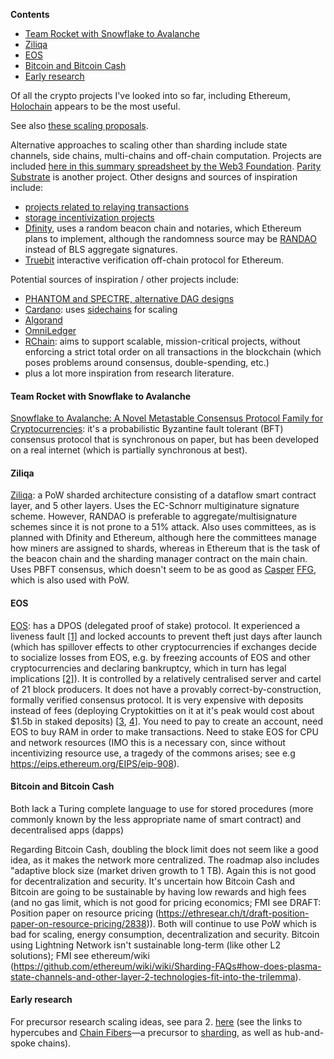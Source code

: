 <!-- START doctoc generated TOC please keep comment here to allow auto update -->
<!-- DON'T EDIT THIS SECTION, INSTEAD RE-RUN doctoc TO UPDATE -->
**Contents**

- [Team Rocket with Snowflake to Avalanche](#team-rocket-with-snowflake-to-avalanche)
- [Ziliqa](#ziliqa)
- [EOS](#eos)
- [Bitcoin and Bitcoin Cash](#bitcoin-and-bitcoin-cash)
- [Early research](#early-research)

<!-- END doctoc generated TOC please keep comment here to allow auto update -->

Of all the crypto projects I've looked into so far, including Ethereum, [Holochain](https://holochain.org/) appears to be the most useful.

See also [these scaling proposals](https://github.com/jpitts/eth-community-discussions/blob/master/proposals-to-scale.md).

Alternative approaches to scaling other than sharding include state channels, side chains, multi-chains and off-chain computation. Projects are included [here in this summary spreadsheet by the Web3 Foundation](https://docs.google.com/spreadsheets/d/1BQ0bK_LhSQvxtvXryVoIcmxeKMuVJCq6oD0aS5_hpC8). [Parity Substrate](https://www.reddit.com/r/ethereum/comments/8dgoup/parity_substrate/) is another project. Other designs and sources of inspiration include:
- [projects related to relaying transactions](https://github.com/ethereum/wiki/wiki/Relay-projects)
- [storage incentivization projects](https://github.com/ethereum/wiki/wiki/Storage-projects)
- [Dfinity](https://www.dfinity.org/pdf-viewer/pdfs/viewer?file=../library/dfinity-consensus.pdf), uses a random beacon chain and notaries, which Ethereum plans to implement, although the randomness source may be [RANDAO](https://github.com/ethereum/research/blob/master/sharding_fork_choice_poc/beacon_chain_node.py) instead of BLS aggregate signatures.
- [Truebit](https://truebit.io/) interactive verification off-chain protocol for Ethereum.

Potential sources of inspiration / other projects include:
- [PHANTOM and SPECTRE, alternative DAG designs](https://ethresear.ch/t/phantom-and-spectre-by-a-zohar-and-y-sompolinsky/1888)
- [Cardano](https://cardanodocs.com/introduction/): uses [sidechains](https://www.blockstream.com/sidechains.pdf) for scaling
- [Algorand](https://www.algorand.com/whitepapers/)
- [OmniLedger](https://eprint.iacr.org/2017/406.pdf)
- [RChain](http://architecture-docs.readthedocs.io/introduction/motivation.html): aims to support scalable, mission-critical projects, without enforcing a strict total order on all transactions in the blockchain (which poses problems around consensus, double-spending, etc.)
- plus a lot more inspiration from research literature.

#### Team Rocket with Snowflake to Avalanche

[Snowflake to Avalanche: A Novel Metastable Consensus Protocol Family for
Cryptocurrencies](https://ipfs.io/ipfs/QmUy4jh5mGNZvLkjies1RWM4YuvJh5o2FYopNPVYwrRVGV): it's a probabilistic Byzantine fault tolerant (BFT) consensus protocol that is synchronous on paper, but has been developed on a real internet (which is partially synchronous at best).

#### Ziliqa

[Ziliqa](https://docs.zilliqa.com/whitepaper.pdf): a PoW sharded architecture consisting of a dataflow smart contract layer, and 5 other layers. Uses the EC-Schnorr multiginature signature scheme. However, RANDAO is preferable to aggregate/multisignature schemes since it is not prone to a 51% attack. Also uses committees, as is planned with Dfinity and Ethereum, although here the committees manage how miners are assigned to shards, whereas in Ethereum that is the task of the beacon chain and the sharding manager contract on the main chain. Uses PBFT consensus, which doesn't seem to be as good as [Casper](https://github.com/ethereum/wiki/wiki/Casper-Proof-of-Stake-compendium) [FFG](https://eips.ethereum.org/EIPS/eip-1011), which is also used with PoW.

#### EOS

[EOS](https://eos.io/): has a DPOS (delegated proof of stake) protocol. It experienced a liveness fault [[1]](https://www.coindesk.com/cold-reception-crypto-reacted-eos-blockchain-freeze/) and locked accounts to prevent theft just days after launch (which has spillover effects to other cryptocurrencies if exchanges decide to socialize losses from EOS, e.g. by freezing accounts of EOS and other cryptocurrencies and declaring bankruptcy, which in turn has legal implications [[2]](https://www.coindesk.com/eos-locked-7-accounts-implications-everyone-crypto/)). It is controlled by a relatively centralised server and cartel of 21 block producers. It does not have a provably correct-by-construction, formally verified consensus protocol. It is very expensive with deposits instead of fees (deploying Cryptokitties on it at it's peak would cost about $1.5b in staked deposits) [[3](https://ethresear.ch/t/against-replacing-transaction-fees-with-deposits/940/3), [4](https://ethresear.ch/t/against-replacing-transaction-fees-with-deposits/940?u=jamesray1)]. You need to pay to create an account, need EOS to buy RAM in order to make transactions. Need to stake EOS for CPU and network resources (IMO this is a necessary con, since without incentivizing resource use, a tragedy of the commons arises; see e.g https://eips.ethereum.org/EIPS/eip-908).

#### Bitcoin and Bitcoin Cash

Both lack a Turing complete language to use for stored procedures (more commonly known by the less appropriate name of smart contract) and decentralised apps (dapps)

Regarding Bitcoin Cash, doubling the block limit does not seem like a good idea, as it makes the network more centralized. The roadmap also includes "adaptive block size (market driven growth to 1 TB). Again this is not good for decentralization and security. It's uncertain how Bitcoin Cash and Bitcoin are going to be sustainable by having low rewards and high fees (and no gas limit, which is not good for pricing economics; FMI see DRAFT: Position paper on resource pricing (https://ethresear.ch/t/draft-position-paper-on-resource-pricing/2838)). Both will continue to use PoW which is bad for scaling, energy consumption, decentralization and security. Bitcoin using Lightning Network isn't sustainable long-term (like other L2 solutions); FMI see ethereum/wiki (https://github.com/ethereum/wiki/wiki/Sharding-FAQs#how-does-plasma-state-channels-and-other-layer-2-technologies-fit-into-the-trilemma).

#### Early research
For precursor research scaling ideas, see para 2. [here](https://vitalik.ca/2017-09-15-prehistory.html) (see the links to hypercubes and [Chain Fibers](https://github.com/ethereum/wiki/wiki/Chain-Fibers-Redux)—a precursor to [sharding](https://github.com/ethereum/wiki/wiki/Sharding-introduction-R&D-compendium), as well as hub-and-spoke chains).